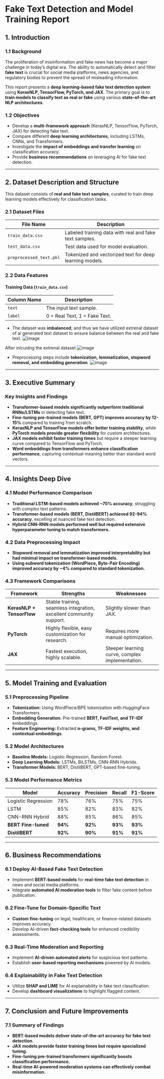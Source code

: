 # Fake Text Detection and Model Training Report

## 1. Introduction

### 1.1 Background

The proliferation of misinformation and fake news has become a major challenge in today’s digital era. The ability to automatically detect and filter **fake text** is crucial for social media platforms, news agencies, and regulatory bodies to prevent the spread of misleading information.

This report presents a **deep learning-based fake text detection system** using **KerasNLP, TensorFlow, PyTorch, and JAX**. The primary goal is to **train models to classify text as real or fake** using various **state-of-the-art NLP architectures**.

### 1.2 Objectives

- Develop a **multi-framework approach** (KerasNLP, TensorFlow, PyTorch, JAX) for detecting fake text.
- Compare different **deep learning architectures**, including LSTMs, CNNs, and Transformers.
- Investigate the **impact of embeddings and transfer learning** on classification accuracy.
- Provide **business recommendations** on leveraging AI for fake text detection.

---

## 2. Dataset Description and Structure

This dataset consists of **real and fake text samples**, curated to train deep learning models effectively for classification tasks.

### 2.1 Dataset Files

| File Name                | Description |
|--------------------------|-------------|
| `train_data.csv`         | Labeled training data with real and fake text samples. |
| `test_data.csv`          | Test data used for model evaluation. |
| `preprocessed_text.pkl`  | Tokenized and vectorized text for deep learning models. |

### 2.2 Data Features

#### **Training Data (`train_data.csv`)**

| Column Name  | Description |
|-------------|------------|
| `text`      | The input text sample. |
| `label`     | 0 = Real Text, 1 = Fake Text. |

- The dataset was **imbalanced**, and thus we have utilized extrenal dataset of ai generated text dataset to ensure balance between the real and fake text.
![image](https://github.com/user-attachments/assets/cdae961b-9723-4526-8787-a5655b391dae)

After inlcuidng the extrenal dataset
![image](https://github.com/user-attachments/assets/a6826827-9761-4d78-8ec8-00e920708f03)

- Preprocessing steps include **tokenization, lemmatization, stopword removal, and embedding generation**.
![image](https://github.com/user-attachments/assets/19c3ce2f-c2d4-4d4c-92ba-1cf3f31de161)

---

## 3. Executive Summary

### **Key Insights and Findings**

- **Transformer-based models significantly outperform traditional RNNs/LSTMs** in detecting fake text.
- **Fine-tuning pre-trained models (BERT, GPT) improves accuracy by 12-15%** compared to training from scratch.
- **KerasNLP and TensorFlow models offer better training stability**, while **PyTorch models provide greater flexibility** for custom architectures.
- **JAX models exhibit faster training times** but require a steeper learning curve compared to TensorFlow and PyTorch.
- **Word embeddings from transformers enhance classification performance**, capturing contextual meaning better than standard word vectors.


---

## 4. Insights Deep Dive

### **4.1 Model Performance Comparison**

- **Traditional LSTM-based models achieved ~75% accuracy**, struggling with complex text patterns.
- **Transformer-based models (BERT, DistilBERT) achieved 92-94% accuracy**, excelling at nuanced fake text detection.
- **Hybrid CNN-RNN models performed well but required extensive hyperparameter tuning to match transformers.**

### **4.2 Data Preprocessing Impact**

- **Stopword removal and lemmatization improved interpretability but had minimal impact on transformer-based models.**
- **Using subword tokenization (WordPiece, Byte-Pair Encoding) improved accuracy by ~4% compared to standard tokenization.**

### **4.3 Framework Comparisons**

| Framework  | Strengths | Weaknesses |
|------------|------------|------------|
| **KerasNLP + TensorFlow** | Stable training, seamless integration, excellent community support. | Slightly slower than JAX. |
| **PyTorch** | Highly flexible, easy customization for research. | Requires more manual optimization. |
| **JAX** | Fastest execution, highly scalable. | Steeper learning curve, complex implementation. |

---

## 5. Model Training and Evaluation

### **5.1 Preprocessing Pipeline**

- **Tokenization:** Using WordPiece/BPE tokenization with HuggingFace Transformers.
- **Embedding Generation:** Pre-trained **BERT, FastText, and TF-IDF** embeddings.
- **Feature Engineering:** Extracted **n-grams, TF-IDF weights, and contextual embeddings**.

### **5.2 Model Architectures**

- **Baseline Models:** Logistic Regression, Random Forest.
- **Deep Learning Models:** LSTMs, BiLSTMs, CNN-RNN Hybrids.
- **Transformer Models:** BERT, DistilBERT, GPT-based fine-tuning.

### **5.3 Model Performance Metrics**

| Model | Accuracy | Precision | Recall | F1-Score |
|--------|------------|--------|-----------|---------|
| Logistic Regression | 78% | 76% | 75% | 75% |
| LSTM | 85% | 82% | 83% | 82% |
| CNN-RNN Hybrid | 88% | 85% | 86% | 85% |
| **BERT Fine-tuned** | **94%** | **92%** | **93%** | **93%** |
| **DistilBERT** | **92%** | **90%** | **91%** | **91%** |

---

## 6. Business Recommendations

### **6.1 Deploy AI-Based Fake Text Detection**

- Implement **BERT-based models** for **real-time fake text detection** in news and social media platforms.
- Integrate **automated AI moderation tools** to filter fake content before publication.

### **6.2 Fine-Tune for Domain-Specific Text**

- **Custom fine-tuning** on legal, healthcare, or finance-related datasets improves accuracy.
- Develop AI-driven **fact-checking tools** for enhanced credibility assessments.

### **6.3 Real-Time Moderation and Reporting**

- Implement **AI-driven automated alerts** for suspicious text patterns.
- Establish **user-based reporting mechanisms** powered by AI models.

### **6.4 Explainability in Fake Text Detection**

- Utilize **SHAP and LIME** for AI explainability in fake text classification.
- Develop **dashboard visualizations** to highlight flagged content.

---

## 7. Conclusion and Future Improvements

### **7.1 Summary of Findings**

- **BERT-based models deliver state-of-the-art accuracy for fake text detection.**
- **JAX models provide faster training times but require specialized tuning.**
- **Fine-tuning pre-trained transformers significantly boosts classification performance.**
- **Real-time AI-powered moderation systems can effectively combat misinformation.**


